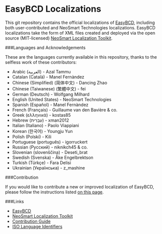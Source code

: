 EasyBCD Localizations
======

This git repository contains the official localizations of [EasyBCD](http://neosmart.net/EasyBCD/), including both user-contributed and NeoSmart Technologies localizations. EasyBCD localizations take the form of XML files created and deployed via the open source (MIT-licensed) [NeoSmart Localization Toolkit](https://github.com/NeoSmart/Localization).

###Languages and Acknowledgements

These are the languages currently available in this repository, thanks to the selfless work of these contributors:

* Arabic (العربية) - Azal Tammu
* Catalan (Català) - Manel Fernàndez
* Chinese (Simplified) (简体中文) - Dancing Zhao
* Chinese (Taiwanese) (繁體中文) - fei
* German (Deutsch) - Wolfgang Milhard
* English (United States) - NeoSmart Technologies
* Spanish (Español) - Manel Fernàndez
* French (Français) - Guillaume van den Bavière & co.
* Greek (ελληνικά) - kostas85
* Hebrew (עִבְרִית) - xman2012
* Italian (Italiano) - Paolo Viappiani
* Korean (한국어) - Youngju Yun
* Polish (Polski) - Kili
* Portuguese (português) - igorruckert
* Russian (Русский) - niknikch45 & co.
* Slovenian (slovenščina) - Deseti_brat
* Swedish (Svenska) - Åke Engelbrektson
* Turkish (Türkçe) - Fara Delisi
* Ukrainian (Українська) - z_mashine

###Contribution

If you would like to contribute a new or improved localization of EasyBCD, please follow the instructions listed [on this page](http://neosmart.net/forums/showthread.php?t=696).

###Links
* [EasyBCD](http://neosmart.net/EasyBCD/)
* [NeoSmart Localization Toolkit](https://github.com/NeoSmart/Localization)
* [Contribution Guide](http://neosmart.net/forums/showthread.php?t=696)
* [ISO Language Identifiers](http://msdn.microsoft.com/en-us/library/system.globalization.cultureinfo%28v=vs.71%29.aspx)
